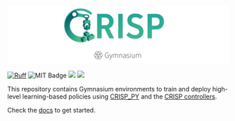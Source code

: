 ![crisp_gym](media/crisp_gym_logo.webp)

[![Ruff](https://img.shields.io/endpoint?url=https://raw.githubusercontent.com/astral-sh/ruff/main/assets/badge/v2.json)](https://github.com/astral-sh/ruff)
![MIT Badge](https://img.shields.io/badge/MIT-License-blue?style=flat)
<a href="https://github.com/utiasDSL/crisp_gym/actions/workflows/ruff_ci.yml"><img src="https://github.com/utiasDSL/crisp_gym/actions/workflows/ruff_ci.yml/badge.svg"/></a>
<a href="https://github.com/utiasDSL/crisp_gym/actions/workflows/pixi_ci.yml"><img src="https://github.com/utiasDSL/crisp_gym/actions/workflows/pixi_ci.yml/badge.svg"/></a>

This repository contains Gymnasium environments to train and deploy high-level learning-based policies using [CRISP_PY](https://github.com/utiasDSL/crisp_py) and the [CRISP controllers](https://github.com/utiasDSL/crisp_controllers).

Check the [docs](https://utiasdsl.github.io/crisp_controllers/getting_started/#4-using-the-gym) to get started.
